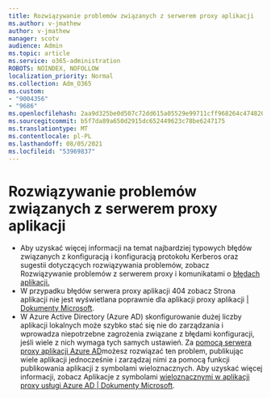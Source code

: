 ```yaml
---
title: Rozwiązywanie problemów związanych z serwerem proxy aplikacji
ms.author: v-jmathew
author: v-jmathew
manager: scotv
audience: Admin
ms.topic: article
ms.service: o365-administration
ROBOTS: NOINDEX, NOFOLLOW
localization_priority: Normal
ms.collection: Adm_O365
ms.custom:
- "9004356"
- "9686"
ms.openlocfilehash: 2aa9d325be0d507c72dd615a05529e99711cff968264c474820625f8fcc65bdc
ms.sourcegitcommit: b5f7da89a650d2915dc652449623c78be6247175
ms.translationtype: MT
ms.contentlocale: pl-PL
ms.lasthandoff: 08/05/2021
ms.locfileid: "53969837"
---
```

# <a name="troubleshoot-errors-related-to-application-proxy"></a>Rozwiązywanie problemów związanych z serwerem proxy aplikacji

- Aby uzyskać więcej informacji na temat najbardziej typowych błędów związanych z konfiguracją i konfiguracją protokołu Kerberos oraz sugestii dotyczących rozwiązywania problemów, zobacz Rozwiązywanie problemów z serwerem proxy i komunikatami o [błędach aplikacji.](https://docs.microsoft.com/azure/active-directory/manage-apps/application-proxy-troubleshoot#kerberos-errors)
- W przypadku błędów serwera proxy aplikacji 404 zobacz Strona aplikacji nie jest wyświetlana poprawnie dla aplikacji proxy aplikacji [| Dokumenty Microsoft](https://docs.microsoft.com/azure/active-directory/manage-apps/application-proxy-page-appearance-broken-problem).
- W Azure Active Directory (Azure AD) skonfigurowanie dużej liczby aplikacji lokalnych może szybko stać się nie do zarządzania i wprowadza niepotrzebne zagrożenia związane z błędami konfiguracji, jeśli wiele z nich wymaga tych samych ustawień. Za [pomocą serwera proxy aplikacji Azure AD](https://docs.microsoft.com/azure/active-directory/manage-apps/application-proxy)możesz rozwiązać ten problem, publikując wiele aplikacji jednocześnie i zarządzaj nimi za pomocą funkcji publikowania aplikacji z symbolami wieloznacznych. Aby uzyskać więcej informacji, zobacz Aplikacje z symbolami [wieloznacznymi w aplikacji proxy usługi Azure AD | Dokumenty Microsoft](https://docs.microsoft.com/azure/active-directory/manage-apps/application-proxy-wildcard).
